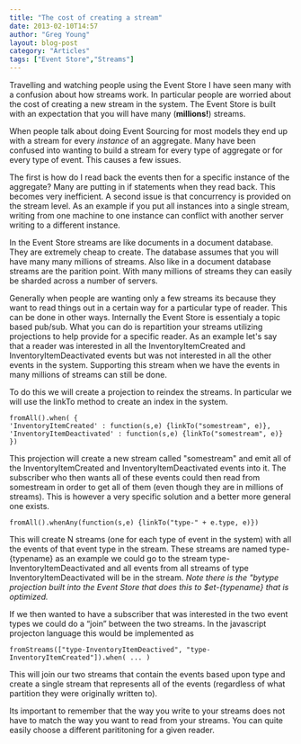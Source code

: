 ```yaml
---
title: "The cost of creating a stream"
date: 2013-02-10T14:57
author: "Greg Young"
layout: blog-post
category: "Articles"
tags: ["Event Store","Streams"]
---
```


Travelling and watching people using the Event Store I have seen many with a confusion about how streams work. In particular people are worried about the cost of creating a new stream in the system. The Event Store is built with an expectation that you will have many (**millions!**) streams.

When people talk about doing Event Sourcing for most models they end up with a stream for every *instance* of an aggregate. Many have been confused into wanting to build a stream for every type of aggregate or for every type of event. This causes a few issues.

The first is how do I read back the events then for a specific instance of the aggregate? Many are putting in if statements when they read back. This becomes very inefficient. A second issue is that concurrency is provided on the stream level. As an example if you put all instances into a single stream, writing from one machine to one instance can conflict with another server writing to a different instance.

In the Event Store streams are like documents in a document database. They are extremely cheap to create. The database assumes that you will have many many millions of streams. Also like in a document database streams are the parition point. With many millions of streams they can easily be sharded across a number of servers.

Generally when people are wanting only a few streams its because they want to read things out in a certain way for a particular type of reader. This can be done in other ways. Internally the Event Store is essentialy a topic based pub/sub. What you can do is repartition your streams utilizing projections to help provide for a specific reader. As an example let's say that a reader was interested in all the InventoryItemCreated and InventoryItemDeactivated events but was not interested in all the other events in the system. Supporting this stream when we have the events in many millions of streams can still be done.

To do this we will create a projection to reindex the streams. In particular we will use the linkTo method to create an index in the system.

```
fromAll().when( {
'InventoryItemCreated' : function(s,e) {linkTo("somestream", e)},
'InventoryItemDeactivated' : function(s,e) {linkTo("somestream", e)}
})
```

This projection will create a new stream called "somestream" and emit all of the InventoryItemCreated and InventoryItemDeactivated events into it. The subscriber who then wants all of these events could then read from somestream in order to get all of them (even though they are in millions of streams). This is however a very specific solution and a better more general one exists.

```
fromAll().whenAny(function(s,e) {linkTo("type-" + e.type, e)})
```

This will create N streams (one for each type of event in the system) with all the events of that event type in the stream. These streams are named type-{typename} as an example we could go to the stream type-InventoryItemDeactivated and all events from all streams of type InventoryItemDeactivated will be in the stream. *Note there is the "bytype projection built into the Event Store that does this to $et-{typename} that is optimized.*

If we then wanted to have a subscriber that was interested in the two event types we could do a “join” between the two streams. In the javascript projecton language this would be implemented as

```
fromStreams(["type-InventoryItemDeactived", "type-InventoryItemCreated"]).when( ... )
```

This will join our two streams that contain the events based upon type and create a single stream that represents all of the events (regardless of what partition they were originally written to).

Its important to remember that the way you write to your streams does not have to match the way you want to read from your streams. You can quite easily choose a different parititoning for a given reader.
